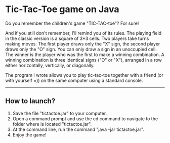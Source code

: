 Tic-Tac-Toe game on Java
=====================
Do you remember the children's game "TIC-TAC-toe"? For sure!

And if you still don't remember, I'll remind you of its rules. The playing field in the classic version is a square of 3*3 cells. Two players take turns making moves. The first player draws only the "X" sign, the second player draws only the "O" sign. You can only draw a sign in an unoccupied cell. The winner is the player who was the first to make a winning combination. A winning combination is three identical signs ("O" or "X"), arranged in a row either horizontally, vertically, or diagonally.

The program I wrote allows you to play tic-tac-toe together with a friend (or with yourself =)) on the same computer using a standard console.
***
How to launch?
-----------------------------------
1. Save the file "tictactoe.jar" to your computer. 
2. Open a command prompt and use the cd command to navigate to the folder where is located "tictactoe.jar". 
3. At the command line, run the command "java -jar tictactoe.jar".
4. Enjoy the game!
